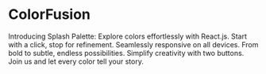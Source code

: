 # ColorFusion
Introducing Splash Palette: Explore colors effortlessly with React.js. Start with a click, stop for refinement. Seamlessly responsive on all devices. From bold to subtle, endless possibilities. Simplify creativity with two buttons. Join us and let every color tell your story.
